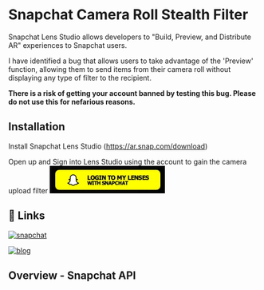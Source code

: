 
# Snapchat Camera Roll Stealth Filter

Snapchat Lens Studio allows developers to "Build, Preview, and Distribute AR" experiences to Snapchat users.

I have identified a bug that allows users to take advantage of the 'Preview' function, allowing them to send items from their camera roll without displaying any type of filter to the recipient.


**There is a risk of getting your account banned by testing this bug. Please do not use this for nefarious reasons.**
## Installation

Install Snapchat Lens Studio (https://ar.snap.com/download)

Open up and Sign into Lens Studio using the account to gain the camera upload filter
![Login with Snapchat](docs/login_snap.jpg)

## 🔗 Links
[![snapchat](https://img.shields.io/badge/%F0%9F%94%97-Lens%20Studio-yellow)](https://ar.snap.com/lens-studio)

[![blog](https://img.shields.io/badge/%F0%9F%94%97-reidanb.gitlab.io-yellow)](https://reidanb.gitbook.io/home/blog/snapchat-lens-studio-staging-bug)

## Overview - Snapchat API

